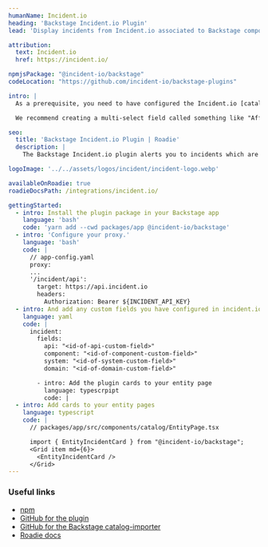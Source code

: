 ```yaml
---
humanName: Incident.io
heading: 'Backstage Incident.io Plugin'
lead: 'Display incidents from Incident.io associated to Backstage components'

attribution:
  text: Incident.io
  href: https://incident.io/

npmjsPackage: "@incident-io/backstage"
codeLocation: "https://github.com/incident-io/backstage-plugins"

intro: |
  As a prerequisite, you need to have configured the Incident.io [catalog-importer](https://github.com/incident-io/catalog-importer) to sync with your Backstage catalog. You can visit your incident.io dashboard to create a custom field that is powered by the Backstage Component catalog type.

  We recommend creating a multi-select field called something like "Affected services" or "Impacted components".

seo:
  title: 'Backstage Incident.io Plugin | Roadie'
  description: |
    The Backstage Incident.io plugin alerts you to incidents which are affecting your production services, directly from within Backstage.

logoImage: '../../assets/logos/incident/incident-logo.webp'

availableOnRoadie: true
roadieDocsPath: /integrations/incident.io/

gettingStarted:
  - intro: Install the plugin package in your Backstage app
    language: 'bash'
    code: 'yarn add --cwd packages/app @incident-io/backstage'
  - intro: 'Configure your proxy.'
    language: 'bash'
    code: |
      // app-config.yaml
      proxy:
      ...
      '/incident/api':
        target: https://api.incident.io
        headers:
          Authorization: Bearer ${INCIDENT_API_KEY}
  - intro: And add any custom fields you have configured in incident.io in as well. If you have no custom fields you can omit this section, but if you do and they are not configued then the plugin will display an error.
    language: yaml
    code: |
      incident:
        fields:
          api: "<id-of-api-custom-field>"
          component: "<id-of-component-custom-field>"
          system: "<id-of-system-custom-field>"
          domain: "<id-of-domain-custom-field>"

        - intro: Add the plugin cards to your entity page
          language: typescrpipt
          code: |
  - intro: Add cards to your entity pages
    language: typescript
    code: |
      // packages/app/src/components/catalog/EntityPage.tsx

      import { EntityIncidentCard } from "@incident-io/backstage";
      <Grid item md={6}>
        <EntityIncidentCard />
      </Grid>
---
```


### Useful links

- [npm](https://www.npmjs.com/package/@incident-io/backstage)
- [GitHub for the plugin](https://github.com/incident-io/backstage-plugins)
- [GitHub for the Backstage catalog-importer](https://github.com/incident-io/catalog-importer)
- [Roadie docs](https://roadie.io/docs/integrations/incident.io/)
